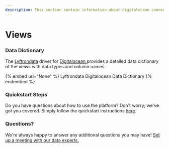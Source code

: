 ```yaml
---
description: This section contain information about digitalocean connector views information
---
```


# Views

### Data Dictionary

The [Lyftrondata](https://www.lyftrondata.com/) driver for [Digitalocean](None/)[ ](https://www.lyftrondata.com/integration/digitalocean/)provides a detailed data dictionary of the views with data types and column names.

{% embed url="None" %}
Lyftrondata Digitalocean Data Dictionary
{% endembed %}

### Quickstart Steps

Do you have questions about how to use the platform? Don't worry; we've got you covered. Simply follow the quickstart instructions [here](../README.md).

### Questions? <a href="#questions" id="questions"></a>

We're always happy to answer any additional questions you may have! [Set up a meeting with our data experts.](https://www.lyftrondata.com/book-a-meeting/)


